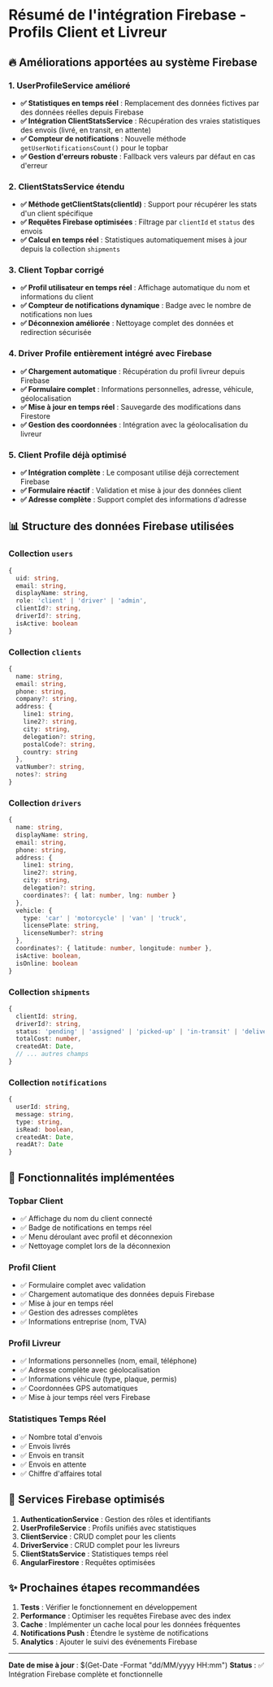 # Résumé de l'intégration Firebase - Profils Client et Livreur

## 🔥 Améliorations apportées au système Firebase

### 1. UserProfileService amélioré
- **✅ Statistiques en temps réel** : Remplacement des données fictives par des données réelles depuis Firebase
- **✅ Intégration ClientStatsService** : Récupération des vraies statistiques des envois (livré, en transit, en attente)
- **✅ Compteur de notifications** : Nouvelle méthode `getUserNotificationsCount()` pour le topbar
- **✅ Gestion d'erreurs robuste** : Fallback vers valeurs par défaut en cas d'erreur

### 2. ClientStatsService étendu
- **✅ Méthode getClientStats(clientId)** : Support pour récupérer les stats d'un client spécifique
- **✅ Requêtes Firebase optimisées** : Filtrage par `clientId` et `status` des envois
- **✅ Calcul en temps réel** : Statistiques automatiquement mises à jour depuis la collection `shipments`

### 3. Client Topbar corrigé
- **✅ Profil utilisateur en temps réel** : Affichage automatique du nom et informations du client
- **✅ Compteur de notifications dynamique** : Badge avec le nombre de notifications non lues
- **✅ Déconnexion améliorée** : Nettoyage complet des données et redirection sécurisée

### 4. Driver Profile entièrement intégré avec Firebase
- **✅ Chargement automatique** : Récupération du profil livreur depuis Firebase
- **✅ Formulaire complet** : Informations personnelles, adresse, véhicule, géolocalisation
- **✅ Mise à jour en temps réel** : Sauvegarde des modifications dans Firestore
- **✅ Gestion des coordonnées** : Intégration avec la géolocalisation du livreur

### 5. Client Profile déjà optimisé
- **✅ Intégration complète** : Le composant utilise déjà correctement Firebase
- **✅ Formulaire réactif** : Validation et mise à jour des données client
- **✅ Adresse complète** : Support complet des informations d'adresse

## 📊 Structure des données Firebase utilisées

### Collection `users`
```typescript
{
  uid: string,
  email: string,
  displayName: string,
  role: 'client' | 'driver' | 'admin',
  clientId?: string,
  driverId?: string,
  isActive: boolean
}
```

### Collection `clients`
```typescript
{
  name: string,
  email: string,
  phone: string,
  company?: string,
  address: {
    line1: string,
    line2?: string,
    city: string,
    delegation?: string,
    postalCode?: string,
    country: string
  },
  vatNumber?: string,
  notes?: string
}
```

### Collection `drivers`
```typescript
{
  name: string,
  displayName: string,
  email: string,
  phone: string,
  address: {
    line1: string,
    line2?: string,
    city: string,
    delegation?: string,
    coordinates?: { lat: number, lng: number }
  },
  vehicle: {
    type: 'car' | 'motorcycle' | 'van' | 'truck',
    licensePlate: string,
    licenseNumber?: string
  },
  coordinates?: { latitude: number, longitude: number },
  isActive: boolean,
  isOnline: boolean
}
```

### Collection `shipments`
```typescript
{
  clientId: string,
  driverId?: string,
  status: 'pending' | 'assigned' | 'picked-up' | 'in-transit' | 'delivered' | 'cancelled',
  totalCost: number,
  createdAt: Date,
  // ... autres champs
}
```

### Collection `notifications`
```typescript
{
  userId: string,
  message: string,
  type: string,
  isRead: boolean,
  createdAt: Date,
  readAt?: Date
}
```

## 🚀 Fonctionnalités implémentées

### Topbar Client
- ✅ Affichage du nom du client connecté
- ✅ Badge de notifications en temps réel
- ✅ Menu déroulant avec profil et déconnexion
- ✅ Nettoyage complet lors de la déconnexion

### Profil Client
- ✅ Formulaire complet avec validation
- ✅ Chargement automatique des données depuis Firebase
- ✅ Mise à jour en temps réel
- ✅ Gestion des adresses complètes
- ✅ Informations entreprise (nom, TVA)

### Profil Livreur
- ✅ Informations personnelles (nom, email, téléphone)
- ✅ Adresse complète avec géolocalisation
- ✅ Informations véhicule (type, plaque, permis)
- ✅ Coordonnées GPS automatiques
- ✅ Mise à jour temps réel vers Firebase

### Statistiques Temps Réel
- ✅ Nombre total d'envois
- ✅ Envois livrés
- ✅ Envois en transit
- ✅ Envois en attente
- ✅ Chiffre d'affaires total

## 🔧 Services Firebase optimisés

1. **AuthenticationService** : Gestion des rôles et identifiants
2. **UserProfileService** : Profils unifiés avec statistiques
3. **ClientService** : CRUD complet pour les clients
4. **DriverService** : CRUD complet pour les livreurs
5. **ClientStatsService** : Statistiques temps réel
6. **AngularFirestore** : Requêtes optimisées

## ✨ Prochaines étapes recommandées

1. **Tests** : Vérifier le fonctionnement en développement
2. **Performance** : Optimiser les requêtes Firebase avec des index
3. **Cache** : Implémenter un cache local pour les données fréquentes
4. **Notifications Push** : Étendre le système de notifications
5. **Analytics** : Ajouter le suivi des événements Firebase

---

**Date de mise à jour** : $(Get-Date -Format "dd/MM/yyyy HH:mm")
**Status** : ✅ Intégration Firebase complète et fonctionnelle
